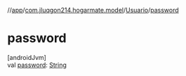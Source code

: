 //[app](../../../index.md)/[com.jluqgon214.hogarmate.model](../index.md)/[Usuario](index.md)/[password](password.md)

# password

[androidJvm]\
val [password](password.md): [String](https://kotlinlang.org/api/latest/jvm/stdlib/kotlin-stdlib/kotlin/-string/index.html)
